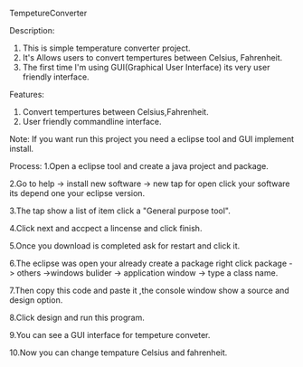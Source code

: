 TempetureConverter

Description:
 1.  This is simple temperature converter project.
 2.  It's  Allows  users to convert tempertures between Celsius, Fahrenheit.
 3.  The first time I'm using GUI(Graphical User Interface) its very user friendly interface.

Features:
1. Convert tempertures between Celsius,Fahrenheit.
2. User friendly commandline interface.

Note: If you want run this project you need a eclipse tool and GUI implement install.

Process:
1.Open a eclipse tool and create a java project and package.

2.Go to help -> install new software -> new tap for open click your software its depend one your eclipse version.

3.The tap show a list of item click a "General purpose tool".

4.Click next and accpect a lincense and click finish.

5.Once you download is completed ask for restart and click it.

6.The eclipse was open your already create a package right click package -> others ->windows bulider -> application window -> type a class name.

7.Then copy this code and paste it ,the console window show a source and design option.

8.Click design and run this program.

9.You can see a GUI interface for tempeture conveter.
 
10.Now you can change tempature Celsius and fahrenheit.

